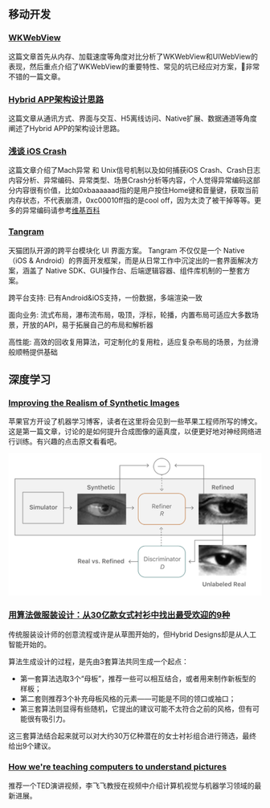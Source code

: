 ## 移动开发

### [WKWebView](https://blog.smallfan.net/2017/06/wkwebview/)

这篇文章首先从内存、加载速度等角度对比分析了WKWebView和UIWebView的表现，然后重点介绍了WKWebView的重要特性、常见的坑已经应对方案，非常不错的一篇文章。

### [Hybrid APP架构设计思路](http://itindex.net/detail/55039-hybrid-app-%E6%9E%B6%E6%9E%84)

这篇文章从通讯方式、界面与交互、H5离线访问、Native扩展、数据通道等角度阐述了Hybrid APP的架构设计思路。

### [浅谈 iOS Crash](http://mp.weixin.qq.com/s/_JKXwx0PTCy1sjE2fxy8Xg)

这篇文章介绍了Mach异常 和 Unix信号机制以及如何捕获iOS Crash、Crash日志内容分析、异常编码、异常类型、场景Crash分析等内容，个人觉得异常编码这部分内容很有价值，比如0xbaaaaaad指的是用户按住Home键和音量键，获取当前内存状态，不代表崩溃，0xc00010ff指的是cool off，因为太烫了被干掉等等。更多的异常编码请参考[维基百科](https://en.wikipedia.org/wiki/Hexspeak)

### [Tangram](http://tangram.pingguohe.net/docs/basic-concept/history)

天猫团队开源的跨平台模块化 UI 界面方案。 Tangram 不仅仅是一个 Native（iOS & Android）的界面开发框架，而是从日常工作中沉淀出的一套界面解决方案，涵盖了 Native SDK、GUI操作台、后端逻辑容器、组件库机制的一整套方案。

跨平台支持: 已有Android&iOS支持，一份数据，多端渲染一致

面向业务: 流式布局，瀑布流布局，吸顶，浮标，轮播，内置布局可适应大多数场景，开放的API，易于拓展自己的布局和解析器

高性能: 高效的回收复用算法，可定制化的复用粒，适应复杂布局的场景，为丝滑般顺畅提供基础

## 深度学习

### [Improving the Realism of Synthetic Images](https://machinelearning.apple.com/2017/07/07/GAN.html)

苹果官方开设了机器学习博客，读者在这里将会见到一些苹果工程师所写的博文。这是第一篇文章，讨论的是如何提升合成图像的逼真度，以便更好地对神经网络进行训练。有兴趣的点击原文看看吧。

![](./Images/wk6/1.gif)

### [用算法做服装设计：从30亿款女式衬衫中找出最受欢迎的9种](https://www.stitchfix.com/)

传统服装设计师的创意流程或许是从草图开始的，但Hybrid Designs却是从人工智能开始的。

算法生成设计的过程，是先由3套算法共同生成一个起点：

- 第一套算法选取3个“母板”，推荐一些可以相互结合，或者用来制作新板型的样板；
- 第二套则推荐3个补充母板风格的元素——可能是不同的领口或袖口；
- 第三套算法则显得有些随机，它提出的建议可能不太符合之前的风格，但有可能很有吸引力。

这三套算法结合起来就可以对大约30万亿种潜在的女士衬衫组合进行筛选，最终给出9个建议。

### [How we're teaching computers to understand pictures](https://www.ted.com/talks/fei_fei_li_how_we_re_teaching_computers_to_understand_pictures#t-63274)

推荐一个TED演讲视频，李飞飞教授在视频中介绍计算机视觉与机器学习领域的最新进展。
